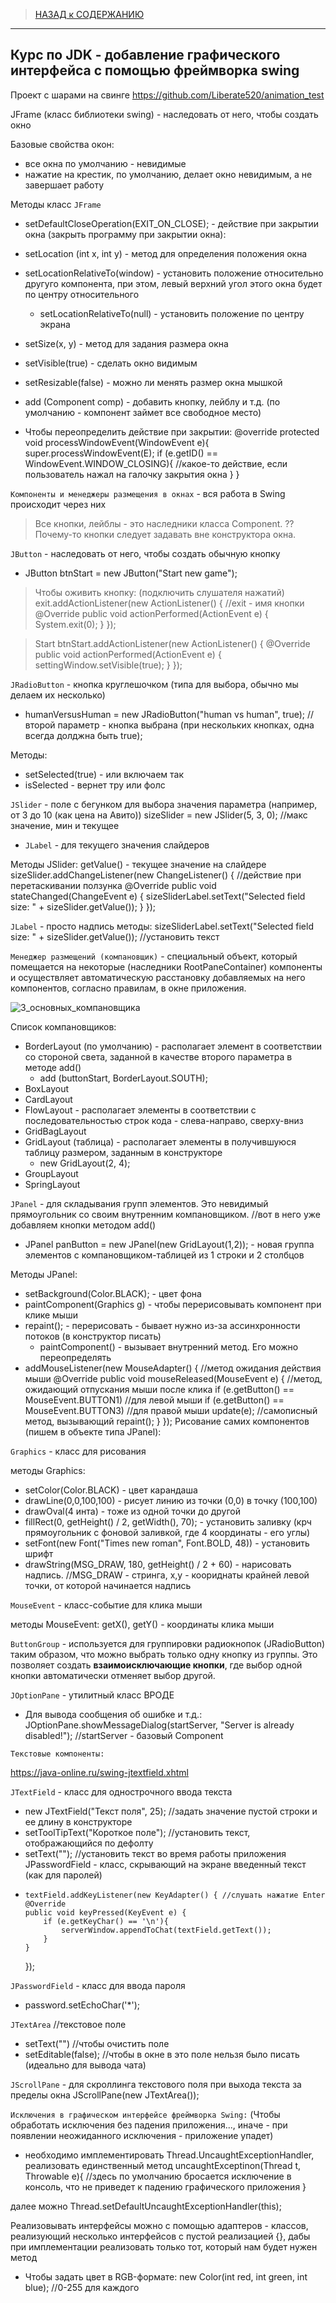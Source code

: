 > [НАЗАД к СОДЕРЖАНИЮ](README.md)

---

## **Курс по JDK - добавление графического интерфейса с помощью фреймворка swing**

Проект с шарами на свинге https://github.com/Liberate520/animation_test

JFrame (класс библиотеки swing) - наследовать от него, чтобы создать окно

Базовые свойства окон:
* все окна по умолчанию - невидимые
* нажатие на крестик, по умолчанию, делает окно невидимым, а не завершает работу

Методы класс `JFrame`

- setDefaultCloseOperation(EXIT_ON_CLOSE); - действие при закрытии окна (закрыть программу при закрытии окна):

- setLocation (int x, int y) - метод для определения положения окна

- setLocationRelativeTo(window) - установить положение относительно другуго компонента, при этом, левый верхний угол этого окна будет по центру относительного
  - setLocationRelativeTo(null) - установить положение по центру экрана

- setSize(x, y) - метод для задания размера окна

- setVisible(true) - сделать окно видимым

- setResizable(false) - можно ли менять размер окна мышкой

- add (Component comp) - добавить кнопку, лейблу и т.д. (по умолчанию - компонент займет все свободное место)

* Чтобы переопределить действие при закрытии:
@override
protected void processWindowEvent(WindowEvent e){
    super.processWindowEvent(E);
    if (e.getID() == WindowEvent.WINDOW_CLOSING){
        //какое-то действие, если пользователь нажал на галочку закрытия окна
    }
}

`Компоненты и менеджеры размещения в окнах` - вся работа в Swing происходит через них

> Все кнопки, лейблы - это наследники класса Component. ?? Почему-то кнопки следует задавать вне конструктора окна.

`JButton` - наследовать от него, чтобы создать обычную кнопку
  * JButton btnStart = new JButton("Start new game");
  

> Чтобы оживить кнопку: (подключить слушателя нажатий)
        exit.addActionListener(new ActionListener() { //exit - имя кнопки
            @Override
            public void actionPerformed(ActionEvent e) {
                System.exit(0);
            }
        });

> Start
            btnStart.addActionListener(new ActionListener() {
            @Override
            public void actionPerformed(ActionEvent e) {
                settingWindow.setVisible(true);
            }
        });

`JRadioButton` - кнопка  круглешочком (типа для выбора, обычно мы делаем их несколько)
  * humanVersusHuman = new JRadioButton("human vs human", true); //второй параметр - кнопка выбрана (при нескольких кнопках, одна всегда долджна быть true);

Методы:
* setSelected(true) - или включаем так
* isSelected - вернет тру или фолс

`JSlider` - поле с бегунком для выбора значения параметра (например, от 3 до 10 (как цена на Авито)) sizeSlider = new JSlider(5, 3, 0); //макс значение, мин и текущее
  * `JLabel` - для текущего значения слайдеров

Методы JSlider: 
getValue() - текущее значение на слайдере
sizeSlider.addChangeListener(new ChangeListener() { //действие при перетаскивании ползунка
            @Override
            public void stateChanged(ChangeEvent e) {
                sizeSliderLabel.setText("Selected field size: " + sizeSlider.getValue());
            }
        });

`JLabel` - просто надпись
методы: 
sizeSliderLabel.setText("Selected field size: " + sizeSlider.getValue()); //установить текст


`Менеджер размещений (компановщик)` - специальный объект, который помещается на некоторые (наследники RootPaneContainer) компоненты и осуществляет автоматическую расстановку добавляемых на него компонентов, согласно правилам, в окне приложения.

![3_основных_компановщика](images/linkers.png)

Список компановщиков:
* BorderLayout (по умолчанию) - располагает элемент в соответствии со стороной света, заданной в качестве второго параметра в методе add()
  * add (buttonStart, BorderLayout.SOUTH);
* BoxLayout
* CardLayout
* FlowLayout - располагает элементы в соответствии с последовательностью строк кода - слева-направо, сверху-вниз
* GridBagLayout
* GridLayout (таблица) - располагает элементы в получившуюся таблицу размером, заданным в конструкторе
  * new GridLayout(2, 4);
* GroupLayout
* SpringLayout

`JPanel` - для складывания групп элементов. Это невидимый прямоугольник со своим внутренним компановщиком. //вот в него уже добавляем кнопки методом add()
  * JPanel panButton = new JPanel(new GridLayout(1,2)); - новая группа элементов с компановщиком-таблицей из 1 строки и 2 столбцов

Методы JPanel:
* setBackground(Color.BLACK); - цвет фона
* paintComponent(Graphics g) - чтобы перерисовывать компонент при клике мыши
* repaint(); - перерисовать - бывает нужно из-за ассинхронности потоков (в конструктор писать)
  * paintComponent() - вызывает внутренний метод. Его можно переопределять
* addMouseListener(new MouseAdapter() { //метод ожидания действия мыши
    @Override
    public void mouseReleased(MouseEvent e) { //метод, ожидающий отпускания мыши после клика
        if (e.getButton() == MouseEvent.BUTTON1) //для левой мыши
        if (e.getButton() == MouseEvent.BUTTON3) //для правой мыши
        update(e); //самописный метод, вызывающий repaint();
    }
});
Рисование самих компонентов (пишем в объекте типа JPanel):

`Graphics` - класс для рисования

методы Graphics:
- setColor(Color.BLACK) - цвет карандаша
- drawLine(0,0,100,100) - рисует линию из точки (0,0) в точку (100,100)
- drawOval(4 инта) - тоже из одной точки до другой
- fillRect(0, getHeight() / 2, getWidth(), 70); - установить заливку (крч прямоугольник с фоновой заливкой, где 4 координаты - его углы)
- setFont(new Font("Times new roman", Font.BOLD, 48)) - установить шрифт
- drawString(MSG_DRAW, 180, getHeight() / 2 + 60) - нарисовать надпись. //MSG_DRAW - стринга, x,y - коориднаты крайней левой точки, от которой начинается надпись

`MouseEvent` - класс-событие для клика мыши

методы MouseEvent:
getX(), getY() - координаты клика мыши 

`ButtonGroup` - используется для группировки радиокнопок (JRadioButton) таким образом, что можно выбрать только одну кнопку из группы. Это позволяет создать **взаимоисключающие кнопки**, где выбор одной кнопки автоматически отменяет выбор другой.

`JOptionPane` - утилитный класс ВРОДЕ

* Для вывода сообщения об ошибке и т.д.:
JOptionPane.showMessageDialog(startServer, "Server is already disabled!"); //startServer - базовый Component

`Текстовые компоненты:`

https://java-online.ru/swing-jtextfield.xhtml

`JTextField` - класс для однострочного ввода текста
  * new JTextField("Текст поля", 25); //задать значение пустой строки и ее длину в конструкторе
  * setToolTipText("Короткое поле"); //установить текст, отображающийся по дефолту  
  * setText(""); //установить текст во время работы приложения
JPasswordField - класс, скрывающий на экране введенный текст (как для паролей)
  *     textField.addKeyListener(new KeyAdapter() { //слушать нажатие Enter
        @Override
        public void keyPressed(KeyEvent e) {
            if (e.getKeyChar() == '\n'){
                serverWindow.appendToChat(textField.getText());
            }
        }
    });

`JPasswordField` - класс для ввода пароля
- password.setEchoChar('*');

`JTextArea` //текстовое поле
  * setText("") //чтобы очистить поле
  * setEditable(false); //чтобы в окне в это поле нельзя было писать (идеально для вывода чата)

`JScrollPane` - для скроллинга текстового поля при выхода текста за пределы окна
JScrollPane(new JTextArea());


`Исключения в графическом интерфейсе фреймворка Swing:`
(Чтобы обработать исключения без падения приложения..., иначе - при появлении неожиданного исключения - приложение упадет)
 - необходимо имплементировать Thread.UncaughtExceptionHandler, реализовать единственный метод uncaughtExceptinon(Thread t, Throwable e){
    //здесь по умолчанию бросается исключение в консоль, что не приведет к падению графического приложения
 }

 далее можно Thread.setDefaultUncaughtExceptionHandler(this);

 Реализовывать интерфейсы можно с помощью адаптеров - классов, реализующий несколько интерфейсов с пустой реализацией {}, дабы при имплементации реализовать только тот, который нам будет нужен метод

 * Чтобы задать цвет в RGB-формате:
 new Color(int red, int green, int blue); //0-255 для каждого


